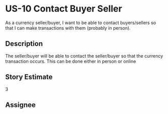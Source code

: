 # US-10 Contact Buyer Seller

As a currency seller/buyer, I want to be able to contact buyers/sellers so that I can make transactions with them (probably in person).

## Description

The seller/buyer will be able to contact the seller/buyer so that the currency transaction occurs. This can be done either in person or online

## Story Estimate

3

## Assignee